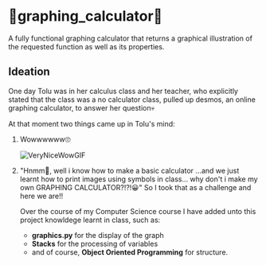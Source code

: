 #  🧮graphing_calculator🧮
A fully functional graphing calculator that returns a graphical illustration of the requested function as well as its properties. 

## Ideation
One day Tolu was in her calculus class and her teacher, who explicitly stated that the class was a no calculator class, pulled up desmos, an online graphing calculator, to answer her question💀

At that moment two things came up in Tolu's mind:
1. Wowwwwww🙄

   ![VeryNiceWowGIF](https://github.com/ToluDare/graphing_calculator-/assets/69516979/cb1fbdf3-386c-4c3c-80fa-ebe3e1053e35) 

2. "Hnmm🤔, well i know how to make a basic calculator ...and we just learnt how to print images using symbols in class... why don't i make my own GRAPHING CALCULATOR?!?!😀"
   So I took that as a challenge and here we are!!

   Over the course of my Computer Science course I have added unto this project knowldege learnt in class, such as:

   - **graphics.py** for the display of the graph
   - **Stacks** for the processing of variables
   - and of course, **Object Oriented Programming** for structure.
   

